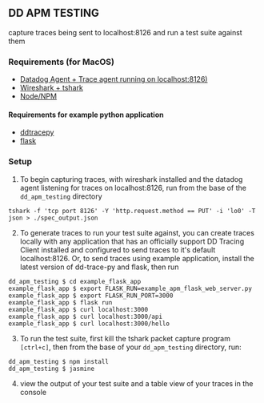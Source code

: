 ## DD APM TESTING
capture traces being sent to localhost:8126 and run a test suite against them

### Requirements (for MacOS)

- [Datadog Agent + Trace agent running on localhost:8126)](https://docs.datadoghq.com/agent/)
- [Wireshark + tshark](https://www.wireshark.org/download.html)
- [Node/NPM](https://docs.npmjs.com/downloading-and-installing-node-js-and-npm)

#### Requirements for example python application

- [ddtracepy](https://github.com/DataDog/dd-trace-py)
- [flask](https://flask.palletsprojects.com/en/1.1.x/)

### Setup

1. To begin capturing traces, with wireshark installed and the datadog agent listening for traces on localhost:8126, run from the base of the `dd_apm_testing` directory

`tshark -f 'tcp port 8126' -Y 'http.request.method == PUT' -i 'lo0' -T json > ./spec_output.json`

2. To generate traces to run your test suite against, you can create traces locally with any application that has an officially support DD Tracing Client installed and configured to send traces to it's default localhost:8126. Or, to send traces using example application, install the latest version of dd-trace-py and flask, then run

```
dd_apm_testing $ cd example_flask_app
example_flask_app $ export FLASK_RUN=example_apm_flask_web_server.py
example_flask_app $ export FLASK_RUN_PORT=3000
example_flask_app $ flask run
example_flask_app $ curl localhost:3000
example_flask_app $ curl localhost:3000/api
example_flask_app $ curl localhost:3000/hello
```

3. To run the test suite, first kill the tshark packet capture program `[ctrl+c]`, then from the base of your `dd_apm_testing` directory, run:

```
dd_apm_testing $ npm install
dd_apm_testing $ jasmine
```

4. view the output of your test suite and a table view of your traces in the console
